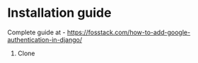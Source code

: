 # Installation guide

Complete guide at - https://fosstack.com/how-to-add-google-authentication-in-django/

1) Clone 